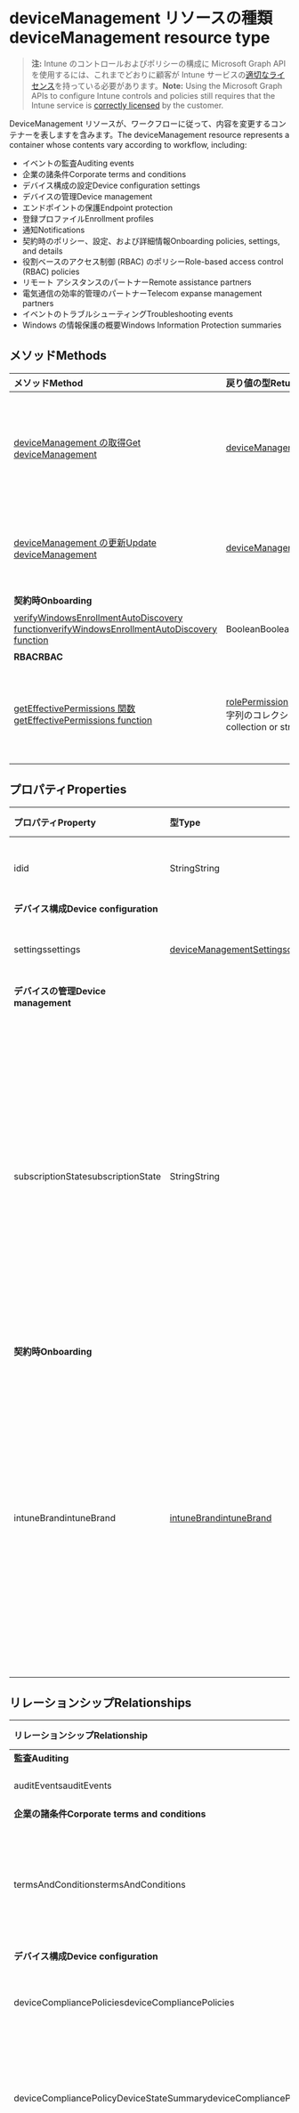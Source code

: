 # <a name="devicemanagement-resource-type"></a><span data-ttu-id="aa23e-101">deviceManagement リソースの種類</span><span class="sxs-lookup"><span data-stu-id="aa23e-101">deviceManagement resource type</span></span>

> <span data-ttu-id="aa23e-102">**注:** Intune のコントロールおよびポリシーの構成に Microsoft Graph API を使用するには、これまでどおりに顧客が Intune サービスの[適切なライセンス](https://go.microsoft.com/fwlink/?linkid=839381)を持っている必要があります。</span><span class="sxs-lookup"><span data-stu-id="aa23e-102">**Note:** Using the Microsoft Graph APIs to configure Intune controls and policies still requires that the Intune service is [correctly licensed](https://go.microsoft.com/fwlink/?linkid=839381) by the customer.</span></span>

<span data-ttu-id="aa23e-103">DeviceManagement リソースが、ワークフローに従って、内容を変更するコンテナーを表しますを含みます。</span><span class="sxs-lookup"><span data-stu-id="aa23e-103">The deviceManagement resource represents a container whose contents vary according to workflow, including:</span></span>  

- <span data-ttu-id="aa23e-104">イベントの監査</span><span class="sxs-lookup"><span data-stu-id="aa23e-104">Auditing events</span></span>  
- <span data-ttu-id="aa23e-105">企業の諸条件</span><span class="sxs-lookup"><span data-stu-id="aa23e-105">Corporate terms and conditions</span></span>   
- <span data-ttu-id="aa23e-106">デバイス構成の設定</span><span class="sxs-lookup"><span data-stu-id="aa23e-106">Device configuration settings</span></span>  
- <span data-ttu-id="aa23e-107">デバイスの管理</span><span class="sxs-lookup"><span data-stu-id="aa23e-107">Device management</span></span>  
- <span data-ttu-id="aa23e-108">エンドポイントの保護</span><span class="sxs-lookup"><span data-stu-id="aa23e-108">Endpoint protection</span></span>  
- <span data-ttu-id="aa23e-109">登録プロファイル</span><span class="sxs-lookup"><span data-stu-id="aa23e-109">Enrollment profiles</span></span>  
- <span data-ttu-id="aa23e-110">通知</span><span class="sxs-lookup"><span data-stu-id="aa23e-110">Notifications</span></span>  
- <span data-ttu-id="aa23e-111">契約時のポリシー、設定、および詳細情報</span><span class="sxs-lookup"><span data-stu-id="aa23e-111">Onboarding policies, settings, and details</span></span>  
- <span data-ttu-id="aa23e-112">役割ベースのアクセス制御 (RBAC) のポリシー</span><span class="sxs-lookup"><span data-stu-id="aa23e-112">Role-based access control (RBAC) policies</span></span>  
- <span data-ttu-id="aa23e-113">リモート アシスタンスのパートナー</span><span class="sxs-lookup"><span data-stu-id="aa23e-113">Remote assistance partners</span></span>  
- <span data-ttu-id="aa23e-114">電気通信の効率的管理のパートナー</span><span class="sxs-lookup"><span data-stu-id="aa23e-114">Telecom expanse management partners</span></span>  
- <span data-ttu-id="aa23e-115">イベントのトラブルシューティング</span><span class="sxs-lookup"><span data-stu-id="aa23e-115">Troubleshooting events</span></span>  
- <span data-ttu-id="aa23e-116">Windows の情報保護の概要</span><span class="sxs-lookup"><span data-stu-id="aa23e-116">Windows Information Protection summaries</span></span>  

## <a name="methods"></a><span data-ttu-id="aa23e-117">メソッド</span><span class="sxs-lookup"><span data-stu-id="aa23e-117">Methods</span></span>
|<span data-ttu-id="aa23e-118">メソッド</span><span class="sxs-lookup"><span data-stu-id="aa23e-118">Method</span></span>|<span data-ttu-id="aa23e-119">戻り値の型</span><span class="sxs-lookup"><span data-stu-id="aa23e-119">Return Type</span></span>|<span data-ttu-id="aa23e-120">説明</span><span class="sxs-lookup"><span data-stu-id="aa23e-120">Description</span></span>|
|:---|:---|:---|
|[<span data-ttu-id="aa23e-121">deviceManagement の取得</span><span class="sxs-lookup"><span data-stu-id="aa23e-121">Get deviceManagement</span></span>](../api/intune_shared_devicemanagement_get.md)|[<span data-ttu-id="aa23e-122">deviceManagement</span><span class="sxs-lookup"><span data-stu-id="aa23e-122">deviceManagement</span></span>](../resources/intune_shared_devicemanagement.md)|<span data-ttu-id="aa23e-123">[deviceManagement](../resources/intune_shared_devicemanagement.md) オブジェクトのプロパティとリレーションシップを読み取ります。</span><span class="sxs-lookup"><span data-stu-id="aa23e-123">Read properties and relationships of the [deviceManagement](../resources/intune_shared_devicemanagement.md) object.</span></span>|
|[<span data-ttu-id="aa23e-124">deviceManagement の更新</span><span class="sxs-lookup"><span data-stu-id="aa23e-124">Update deviceManagement</span></span>](../api/intune_shared_devicemanagement_update.md)|[<span data-ttu-id="aa23e-125">deviceManagement</span><span class="sxs-lookup"><span data-stu-id="aa23e-125">deviceManagement</span></span>](../resources/intune_shared_devicemanagement.md)|<span data-ttu-id="aa23e-126">[deviceManagement](../resources/intune_shared_devicemanagement.md) オブジェクトのプロパティを更新します。</span><span class="sxs-lookup"><span data-stu-id="aa23e-126">Update the properties of a [deviceManagement](../resources/intune_shared_devicemanagement.md) object.</span></span>|
|<span data-ttu-id="aa23e-127">**契約時**</span><span class="sxs-lookup"><span data-stu-id="aa23e-127">**Onboarding**</span></span>|
|[<span data-ttu-id="aa23e-128">verifyWindowsEnrollmentAutoDiscovery function</span><span class="sxs-lookup"><span data-stu-id="aa23e-128">verifyWindowsEnrollmentAutoDiscovery function</span></span>](../api/intune_shared_devicemanagement_verifywindowsenrollmentautodiscovery.md)|<span data-ttu-id="aa23e-129">Boolean</span><span class="sxs-lookup"><span data-stu-id="aa23e-129">Boolean</span></span>|<span data-ttu-id="aa23e-130">まだ文書化されていません</span><span class="sxs-lookup"><span data-stu-id="aa23e-130">Not yet documented</span></span>|
|<span data-ttu-id="aa23e-131">**RBAC**</span><span class="sxs-lookup"><span data-stu-id="aa23e-131">**RBAC**</span></span>|
|[<span data-ttu-id="aa23e-132">getEffectivePermissions 関数</span><span class="sxs-lookup"><span data-stu-id="aa23e-132">getEffectivePermissions function</span></span>](../api/intune_shared_devicemanagement_geteffectivepermissions.md)|<span data-ttu-id="aa23e-133">[rolePermission](../resources/intune_rbac_rolepermission.md)コレクション、または文字列のコレクション</span><span class="sxs-lookup"><span data-stu-id="aa23e-133">[rolePermission](../resources/intune_rbac_rolepermission.md) collection or string collection</span></span>|<span data-ttu-id="aa23e-134">現在の認証ユーザーの有効なアクセス許可を取得します</span><span class="sxs-lookup"><span data-stu-id="aa23e-134">Retrieves the effective permissions of the currently authenticated user</span></span>|

## <a name="properties"></a><span data-ttu-id="aa23e-135">プロパティ</span><span class="sxs-lookup"><span data-stu-id="aa23e-135">Properties</span></span>
|<span data-ttu-id="aa23e-136">プロパティ</span><span class="sxs-lookup"><span data-stu-id="aa23e-136">Property</span></span>|<span data-ttu-id="aa23e-137">型</span><span class="sxs-lookup"><span data-stu-id="aa23e-137">Type</span></span>|<span data-ttu-id="aa23e-138">説明</span><span class="sxs-lookup"><span data-stu-id="aa23e-138">Description</span></span>|
|:---|:---|:---|
|<span data-ttu-id="aa23e-139">id</span><span class="sxs-lookup"><span data-stu-id="aa23e-139">id</span></span>|<span data-ttu-id="aa23e-140">String</span><span class="sxs-lookup"><span data-stu-id="aa23e-140">String</span></span>|<span data-ttu-id="aa23e-141">デバイスの一意識別子</span><span class="sxs-lookup"><span data-stu-id="aa23e-141">Unique Identifier for the device</span></span>|
|<span data-ttu-id="aa23e-142">**デバイス構成**</span><span class="sxs-lookup"><span data-stu-id="aa23e-142">**Device configuration**</span></span>|
|<span data-ttu-id="aa23e-143">settings</span><span class="sxs-lookup"><span data-stu-id="aa23e-143">settings</span></span>|[<span data-ttu-id="aa23e-144">deviceManagementSettings</span><span class="sxs-lookup"><span data-stu-id="aa23e-144">deviceManagementSettings</span></span>](../resources/intune_deviceconfig_devicemanagementsettings.md)|<span data-ttu-id="aa23e-145">アカウント レベルの設定。</span><span class="sxs-lookup"><span data-stu-id="aa23e-145">Account level settings.</span></span>|
|<span data-ttu-id="aa23e-146">**デバイスの管理**</span><span class="sxs-lookup"><span data-stu-id="aa23e-146">**Device management**</span></span>|
|<span data-ttu-id="aa23e-147">subscriptionState</span><span class="sxs-lookup"><span data-stu-id="aa23e-147">subscriptionState</span></span>|<span data-ttu-id="aa23e-148">String</span><span class="sxs-lookup"><span data-stu-id="aa23e-148">String</span></span>|<span data-ttu-id="aa23e-149">テナントのモバイル デバイス管理のサブスクリプション状態。</span><span class="sxs-lookup"><span data-stu-id="aa23e-149">Tenant mobile device management subscription state.</span></span> <span data-ttu-id="aa23e-150">可能な値: `pending`、 `active`、 `warning`、 `disabled`、 `deleted`、 `blocked`、 `lockedOut`。</span><span class="sxs-lookup"><span data-stu-id="aa23e-150">The possible values are: `pending`, `active`, `warning`, `disabled`, `deleted`, `blocked`, `lockedOut`.</span></span>|
|<span data-ttu-id="aa23e-151">**契約時**</span><span class="sxs-lookup"><span data-stu-id="aa23e-151">**Onboarding**</span></span>|
|<span data-ttu-id="aa23e-152">intuneBrand</span><span class="sxs-lookup"><span data-stu-id="aa23e-152">intuneBrand</span></span>|[<span data-ttu-id="aa23e-153">intuneBrand</span><span class="sxs-lookup"><span data-stu-id="aa23e-153">intuneBrand</span></span>](../resources/intune_onboarding_intunebrand.md)|<span data-ttu-id="aa23e-154">intuneBrand には、会社のポータル アプリケーションとエンド ユーザーの Web ポータルの外観のカスタマイズに使用するデータが含まれています。</span><span class="sxs-lookup"><span data-stu-id="aa23e-154">intuneBrand contains data which is used in customizing the appearance of the Company Portal applications as well as the end user web portal.</span></span>|

## <a name="relationships"></a><span data-ttu-id="aa23e-155">リレーションシップ</span><span class="sxs-lookup"><span data-stu-id="aa23e-155">Relationships</span></span>
|<span data-ttu-id="aa23e-156">リレーションシップ</span><span class="sxs-lookup"><span data-stu-id="aa23e-156">Relationship</span></span>|<span data-ttu-id="aa23e-157">型</span><span class="sxs-lookup"><span data-stu-id="aa23e-157">Type</span></span>|<span data-ttu-id="aa23e-158">説明</span><span class="sxs-lookup"><span data-stu-id="aa23e-158">Description</span></span>|
|:---|:---|:---|
|<span data-ttu-id="aa23e-159">**監査**</span><span class="sxs-lookup"><span data-stu-id="aa23e-159">**Auditing**</span></span>|
|<span data-ttu-id="aa23e-160">auditEvents</span><span class="sxs-lookup"><span data-stu-id="aa23e-160">auditEvents</span></span>|<span data-ttu-id="aa23e-161">[auditEvent](../resources/intune_auditing_auditevent.md) コレクション</span><span class="sxs-lookup"><span data-stu-id="aa23e-161">[auditEvent](../resources/intune_auditing_auditevent.md) collection</span></span>|<span data-ttu-id="aa23e-162">監査イベント</span><span class="sxs-lookup"><span data-stu-id="aa23e-162">The Audit Events</span></span>|
|<span data-ttu-id="aa23e-163">**企業の諸条件**</span><span class="sxs-lookup"><span data-stu-id="aa23e-163">**Corporate terms and conditions**</span></span>|
|<span data-ttu-id="aa23e-164">termsAndConditions</span><span class="sxs-lookup"><span data-stu-id="aa23e-164">termsAndConditions</span></span>|<span data-ttu-id="aa23e-165">[termsAndConditions](../resources/intune_companyterms_termsandconditions.md) コレクション</span><span class="sxs-lookup"><span data-stu-id="aa23e-165">[termsAndConditions](../resources/intune_companyterms_termsandconditions.md) collection</span></span>|<span data-ttu-id="aa23e-166">対象の会社のデバイス管理に関連付けられている条項および条件。</span><span class="sxs-lookup"><span data-stu-id="aa23e-166">The terms and conditions associated with device management of the company.</span></span>|
|<span data-ttu-id="aa23e-167">**デバイス構成**</span><span class="sxs-lookup"><span data-stu-id="aa23e-167">**Device configuration**</span></span>|
|<span data-ttu-id="aa23e-168">deviceCompliancePolicies</span><span class="sxs-lookup"><span data-stu-id="aa23e-168">deviceCompliancePolicies</span></span>|<span data-ttu-id="aa23e-169">[deviceCompliancePolicy](../resources/intune_deviceconfig_devicecompliancepolicy.md) コレクション</span><span class="sxs-lookup"><span data-stu-id="aa23e-169">[deviceCompliancePolicy](../resources/intune_deviceconfig_devicecompliancepolicy.md) collection</span></span>|<span data-ttu-id="aa23e-170">デバイス コンプライアンス ポリシーです。</span><span class="sxs-lookup"><span data-stu-id="aa23e-170">The device compliance policies.</span></span>|
|<span data-ttu-id="aa23e-171">deviceCompliancePolicyDeviceStateSummary</span><span class="sxs-lookup"><span data-stu-id="aa23e-171">deviceCompliancePolicyDeviceStateSummary</span></span>|[<span data-ttu-id="aa23e-172">deviceCompliancePolicyDeviceStateSummary</span><span class="sxs-lookup"><span data-stu-id="aa23e-172">deviceCompliancePolicyDeviceStateSummary</span></span>](../resources/intune_deviceconfig_devicecompliancepolicydevicestatesummary.md)|<span data-ttu-id="aa23e-173">このアカウントのデバイス コンプライアンスの状態の要約です。</span><span class="sxs-lookup"><span data-stu-id="aa23e-173">The device compliance state summary for this account.</span></span>|
|<span data-ttu-id="aa23e-174">deviceCompliancePolicySettingStateSummaries</span><span class="sxs-lookup"><span data-stu-id="aa23e-174">deviceCompliancePolicySettingStateSummaries</span></span>|<span data-ttu-id="aa23e-175">[deviceCompliancePolicySettingStateSummary](../resources/intune_deviceconfig_devicecompliancepolicysettingstatesummary.md) コレクション</span><span class="sxs-lookup"><span data-stu-id="aa23e-175">[deviceCompliancePolicySettingStateSummary](../resources/intune_deviceconfig_devicecompliancepolicysettingstatesummary.md) collection</span></span>|<span data-ttu-id="aa23e-176">このアカウントにおける、コンプライアンス ポリシーの設定の状態の要約です。</span><span class="sxs-lookup"><span data-stu-id="aa23e-176">The summary states of compliance policy settings for this account.</span></span>|
|<span data-ttu-id="aa23e-177">deviceConfigurationDeviceStateSummaries</span><span class="sxs-lookup"><span data-stu-id="aa23e-177">deviceConfigurationDeviceStateSummaries</span></span>|[<span data-ttu-id="aa23e-178">deviceConfigurationDeviceStateSummary</span><span class="sxs-lookup"><span data-stu-id="aa23e-178">deviceConfigurationDeviceStateSummary</span></span>](../resources/intune_deviceconfig_deviceconfigurationdevicestatesummary.md)|<span data-ttu-id="aa23e-179">このアカウントにおける、デバイス構成のデバイス状態の要約です。</span><span class="sxs-lookup"><span data-stu-id="aa23e-179">The device configuration device state summary for this account.</span></span>|
|<span data-ttu-id="aa23e-180">deviceConfigurations</span><span class="sxs-lookup"><span data-stu-id="aa23e-180">deviceConfigurations</span></span>|<span data-ttu-id="aa23e-181">[deviceConfiguration](../resources/intune_deviceconfig_deviceconfiguration.md) コレクション</span><span class="sxs-lookup"><span data-stu-id="aa23e-181">[deviceConfiguration](../resources/intune_deviceconfig_deviceconfiguration.md) collection</span></span>|<span data-ttu-id="aa23e-182">デバイス構成です。</span><span class="sxs-lookup"><span data-stu-id="aa23e-182">The device configurations.</span></span>|
|<span data-ttu-id="aa23e-183">iosUpdateStatuses</span><span class="sxs-lookup"><span data-stu-id="aa23e-183">iosUpdateStatuses</span></span>|<span data-ttu-id="aa23e-184">[iosUpdateDeviceStatus](../resources/intune_deviceconfig_iosupdatedevicestatus.md) コレクション</span><span class="sxs-lookup"><span data-stu-id="aa23e-184">[iosUpdateDeviceStatus](../resources/intune_deviceconfig_iosupdatedevicestatus.md) collection</span></span>|<span data-ttu-id="aa23e-185">このアカウントにおける、iOS ソフトウェアの更新のインストール状態です。</span><span class="sxs-lookup"><span data-stu-id="aa23e-185">The IOS software update installation statuses for this account.</span></span>|
|<span data-ttu-id="aa23e-186">softwareUpdateStatusSummary</span><span class="sxs-lookup"><span data-stu-id="aa23e-186">softwareUpdateStatusSummary</span></span>|[<span data-ttu-id="aa23e-187">softwareUpdateStatusSummary</span><span class="sxs-lookup"><span data-stu-id="aa23e-187">softwareUpdateStatusSummary</span></span>](../resources/intune_deviceconfig_softwareupdatestatussummary.md)|<span data-ttu-id="aa23e-188">ソフトウェア更新状態の概要です。</span><span class="sxs-lookup"><span data-stu-id="aa23e-188">The software update status summary.</span></span>|
|<span data-ttu-id="aa23e-189">**デバイスの管理**</span><span class="sxs-lookup"><span data-stu-id="aa23e-189">**Device management**</span></span>|
|<span data-ttu-id="aa23e-190">applePushNotificationCertificate</span><span class="sxs-lookup"><span data-stu-id="aa23e-190">applePushNotificationCertificate</span></span>|[<span data-ttu-id="aa23e-191">applePushNotificationCertificate</span><span class="sxs-lookup"><span data-stu-id="aa23e-191">applePushNotificationCertificate</span></span>](../resources/intune_devices_applepushnotificationcertificate.md)|<span data-ttu-id="aa23e-192">Apple プッシュ通知証明書。</span><span class="sxs-lookup"><span data-stu-id="aa23e-192">Apple push notification certificate.</span></span>|
|<span data-ttu-id="aa23e-193">detectedApps</span><span class="sxs-lookup"><span data-stu-id="aa23e-193">detectedApps</span></span>|<span data-ttu-id="aa23e-194">[detectedApp](../resources/intune_devices_detectedapp.md) コレクション</span><span class="sxs-lookup"><span data-stu-id="aa23e-194">[detectedApp](../resources/intune_devices_detectedapp.md) collection</span></span>|<span data-ttu-id="aa23e-195">デバイスに関連付けられている、検出されたアプリの一覧。</span><span class="sxs-lookup"><span data-stu-id="aa23e-195">The list of detected apps associated with a device.</span></span>|
|<span data-ttu-id="aa23e-196">managedDeviceOverview</span><span class="sxs-lookup"><span data-stu-id="aa23e-196">managedDeviceOverview</span></span>|[<span data-ttu-id="aa23e-197">managedDeviceOverview</span><span class="sxs-lookup"><span data-stu-id="aa23e-197">managedDeviceOverview</span></span>](../resources/intune_devices_manageddeviceoverview.md)|<span data-ttu-id="aa23e-198">デバイスの概要</span><span class="sxs-lookup"><span data-stu-id="aa23e-198">Device overview</span></span>|
|<span data-ttu-id="aa23e-199">managedDevices</span><span class="sxs-lookup"><span data-stu-id="aa23e-199">managedDevices</span></span>|<span data-ttu-id="aa23e-200">[managedDevice](../resources/intune_devices_manageddevice.md) コレクション</span><span class="sxs-lookup"><span data-stu-id="aa23e-200">[managedDevice](../resources/intune_devices_manageddevice.md) collection</span></span>|<span data-ttu-id="aa23e-201">管理対象デバイスの一覧。</span><span class="sxs-lookup"><span data-stu-id="aa23e-201">The list of managed devices.</span></span>|
|<span data-ttu-id="aa23e-202">**登録**</span><span class="sxs-lookup"><span data-stu-id="aa23e-202">**Enrollment**</span></span>|
|<span data-ttu-id="aa23e-203">importedWindowsAutopilotDeviceIdentities</span><span class="sxs-lookup"><span data-stu-id="aa23e-203">importedWindowsAutopilotDeviceIdentities</span></span>|<span data-ttu-id="aa23e-204">[importedWindowsAutopilotDeviceIdentity](../resources/intune_enrollment_importedwindowsautopilotdeviceidentity.md)コレクション</span><span class="sxs-lookup"><span data-stu-id="aa23e-204">[importedWindowsAutopilotDeviceIdentity](../resources/intune_enrollment_importedwindowsautopilotdeviceidentity.md) collection</span></span>|<span data-ttu-id="aa23e-205">インポートされたWindows Autopilot デバイスのコレクション。</span><span class="sxs-lookup"><span data-stu-id="aa23e-205">Collection of imported Windows autopilot devices.</span></span>|
|<span data-ttu-id="aa23e-206">importedWindowsAutopilotDeviceIdentityUploads</span><span class="sxs-lookup"><span data-stu-id="aa23e-206">importedWindowsAutopilotDeviceIdentityUploads</span></span>|<span data-ttu-id="aa23e-207">[importedWindowsAutopilotDeviceIdentityUpload](../resources/intune_enrollment_importedwindowsautopilotdeviceidentityupload.md)コレクション</span><span class="sxs-lookup"><span data-stu-id="aa23e-207">[importedWindowsAutopilotDeviceIdentityUpload](../resources/intune_enrollment_importedwindowsautopilotdeviceidentityupload.md) collection</span></span>|<span data-ttu-id="aa23e-208">デバイスをアップロード、Windows 自動操縦装置のコレクションです。</span><span class="sxs-lookup"><span data-stu-id="aa23e-208">Collection of Windows autopilot devices upload.</span></span>|
|<span data-ttu-id="aa23e-209">**通知**</span><span class="sxs-lookup"><span data-stu-id="aa23e-209">**Notifications**</span></span>|
|<span data-ttu-id="aa23e-210">notificationMessageTemplates</span><span class="sxs-lookup"><span data-stu-id="aa23e-210">notificationMessageTemplates</span></span>|<span data-ttu-id="aa23e-211">[notificationMessageTemplate](../resources/intune_notification_notificationmessagetemplate.md) コレクション</span><span class="sxs-lookup"><span data-stu-id="aa23e-211">[notificationMessageTemplate](../resources/intune_notification_notificationmessagetemplate.md) collection</span></span>|<span data-ttu-id="aa23e-212">通知メッセージ テンプレート。</span><span class="sxs-lookup"><span data-stu-id="aa23e-212">The Notification Message Templates.</span></span>|
|<span data-ttu-id="aa23e-213">**契約時**</span><span class="sxs-lookup"><span data-stu-id="aa23e-213">**Onboarding**</span></span>|
|<span data-ttu-id="aa23e-214">conditionalAccessSettings</span><span class="sxs-lookup"><span data-stu-id="aa23e-214">conditionalAccessSettings</span></span>|[<span data-ttu-id="aa23e-215">onPremisesConditionalAccessSettings</span><span class="sxs-lookup"><span data-stu-id="aa23e-215">onPremisesConditionalAccessSettings</span></span>](../resources/intune_onboarding_onpremisesconditionalaccesssettings.md)|<span data-ttu-id="aa23e-216">Exchange のオンプレミスでの条件付きアクセス設定。</span><span class="sxs-lookup"><span data-stu-id="aa23e-216">The Exchange on premises conditional access settings.</span></span> <span data-ttu-id="aa23e-217">オンプレミスの条件付きアクセスでは、デバイスを登録し、メール アクセスに準拠させる必要があります</span><span class="sxs-lookup"><span data-stu-id="aa23e-217">On premises conditional access will require devices to be both enrolled and compliant for mail access</span></span>|
|<span data-ttu-id="aa23e-218">deviceCategories</span><span class="sxs-lookup"><span data-stu-id="aa23e-218">deviceCategories</span></span>|<span data-ttu-id="aa23e-219">[deviceCategory](../resources/intune_shared_devicecategory.md) コレクション</span><span class="sxs-lookup"><span data-stu-id="aa23e-219">[deviceCategory](../resources/intune_shared_devicecategory.md) collection</span></span>|<span data-ttu-id="aa23e-220">テナントを含むデバイスのカテゴリのリスト。</span><span class="sxs-lookup"><span data-stu-id="aa23e-220">The list of device categories with the tenant.</span></span>|
|<span data-ttu-id="aa23e-221">deviceEnrollmentConfigurations</span><span class="sxs-lookup"><span data-stu-id="aa23e-221">deviceEnrollmentConfigurations</span></span>|<span data-ttu-id="aa23e-222">[deviceEnrollmentConfiguration](../resources/intune_onboarding_deviceenrollmentconfiguration.md) コレクション</span><span class="sxs-lookup"><span data-stu-id="aa23e-222">[deviceEnrollmentConfiguration](../resources/intune_onboarding_deviceenrollmentconfiguration.md) collection</span></span>|<span data-ttu-id="aa23e-223">デバイス登録の構成のリスト</span><span class="sxs-lookup"><span data-stu-id="aa23e-223">The list of device enrollment configurations</span></span>|
|<span data-ttu-id="aa23e-224">deviceManagementPartners</span><span class="sxs-lookup"><span data-stu-id="aa23e-224">deviceManagementPartners</span></span>|<span data-ttu-id="aa23e-225">[deviceManagementPartner](../resources/intune_onboarding_devicemanagementpartner.md) コレクション</span><span class="sxs-lookup"><span data-stu-id="aa23e-225">[deviceManagementPartner](../resources/intune_onboarding_devicemanagementpartner.md) collection</span></span>|<span data-ttu-id="aa23e-226">テナントによって構成されているデバイス管理パートナーのリスト。</span><span class="sxs-lookup"><span data-stu-id="aa23e-226">The list of Device Management Partners configured by the tenant.</span></span>|
|<span data-ttu-id="aa23e-227">exchangeConnectors</span><span class="sxs-lookup"><span data-stu-id="aa23e-227">exchangeConnectors</span></span>|<span data-ttu-id="aa23e-228">[deviceManagementExchangeConnector](../resources/intune_onboarding_devicemanagementexchangeconnector.md) コレクション</span><span class="sxs-lookup"><span data-stu-id="aa23e-228">[deviceManagementExchangeConnector](../resources/intune_onboarding_devicemanagementexchangeconnector.md) collection</span></span>|<span data-ttu-id="aa23e-229">テナントによって構成されている Exchange Connector のリスト。</span><span class="sxs-lookup"><span data-stu-id="aa23e-229">The list of Exchange Connectors configured by the tenant.</span></span>|
|<span data-ttu-id="aa23e-230">mobileThreatDefenseConnectors</span><span class="sxs-lookup"><span data-stu-id="aa23e-230">mobileThreatDefenseConnectors</span></span>|<span data-ttu-id="aa23e-231">[mobileThreatDefenseConnector](../resources/intune_onboarding_mobilethreatdefenseconnector.md) コレクション</span><span class="sxs-lookup"><span data-stu-id="aa23e-231">[mobileThreatDefenseConnector](../resources/intune_onboarding_mobilethreatdefenseconnector.md) collection</span></span>|<span data-ttu-id="aa23e-232">テナントによって構成されている、モバイルの脅威保護コネクタのリスト。</span><span class="sxs-lookup"><span data-stu-id="aa23e-232">The list of Mobile threat Defense connectors configured by the tenant.</span></span>|
|<span data-ttu-id="aa23e-233">**RBAC**</span><span class="sxs-lookup"><span data-stu-id="aa23e-233">**RBAC**</span></span>|
|<span data-ttu-id="aa23e-234">resourceOperations</span><span class="sxs-lookup"><span data-stu-id="aa23e-234">resourceOperations</span></span>|<span data-ttu-id="aa23e-235">[resourceOperation](../resources/intune_rbac_resourceoperation.md) コレクション</span><span class="sxs-lookup"><span data-stu-id="aa23e-235">[resourceOperation](../resources/intune_rbac_resourceoperation.md) collection</span></span>|<span data-ttu-id="aa23e-236">リソースの操作。</span><span class="sxs-lookup"><span data-stu-id="aa23e-236">The Resource Operations.</span></span>|
|<span data-ttu-id="aa23e-237">roleAssignments</span><span class="sxs-lookup"><span data-stu-id="aa23e-237">roleAssignments</span></span>|<span data-ttu-id="aa23e-238">[deviceAndAppManagementRoleAssignment](../resources/intune_rbac_deviceandappmanagementroleassignment.md) コレクション</span><span class="sxs-lookup"><span data-stu-id="aa23e-238">[deviceAndAppManagementRoleAssignment](../resources/intune_rbac_deviceandappmanagementroleassignment.md) collection</span></span>|<span data-ttu-id="aa23e-239">ロールの割り当て。</span><span class="sxs-lookup"><span data-stu-id="aa23e-239">The Role Assignments.</span></span>|
|<span data-ttu-id="aa23e-240">roleDefinitions</span><span class="sxs-lookup"><span data-stu-id="aa23e-240">roleDefinitions</span></span>|<span data-ttu-id="aa23e-241">[roleDefinition](../resources/intune_rbac_roledefinition.md) コレクション</span><span class="sxs-lookup"><span data-stu-id="aa23e-241">[roleDefinition](../resources/intune_rbac_roledefinition.md) collection</span></span>|<span data-ttu-id="aa23e-242">ロールの定義。</span><span class="sxs-lookup"><span data-stu-id="aa23e-242">The Role Definitions.</span></span>|
|<span data-ttu-id="aa23e-243">**リモート アシスタンス**</span><span class="sxs-lookup"><span data-stu-id="aa23e-243">**Remote assistance**</span></span>|
|<span data-ttu-id="aa23e-244">remoteAssistancePartners</span><span class="sxs-lookup"><span data-stu-id="aa23e-244">remoteAssistancePartners</span></span>|<span data-ttu-id="aa23e-245">[remoteAssistancePartner](../resources/intune_remoteassistance_remoteassistancepartner.md) コレクション</span><span class="sxs-lookup"><span data-stu-id="aa23e-245">[remoteAssistancePartner](../resources/intune_remoteassistance_remoteassistancepartner.md) collection</span></span>|<span data-ttu-id="aa23e-246">リモート アシスタンス パートナー。</span><span class="sxs-lookup"><span data-stu-id="aa23e-246">The remote assist partners.</span></span>|
|<span data-ttu-id="aa23e-247">**通信経費の管理**</span><span class="sxs-lookup"><span data-stu-id="aa23e-247">**Telecom expense management**</span></span>|
|<span data-ttu-id="aa23e-248">telecomExpenseManagementPartners</span><span class="sxs-lookup"><span data-stu-id="aa23e-248">telecomExpenseManagementPartners</span></span>|<span data-ttu-id="aa23e-249">[telecomExpenseManagementPartner](../resources/intune_tem_telecomexpensemanagementpartner.md) コレクション</span><span class="sxs-lookup"><span data-stu-id="aa23e-249">[telecomExpenseManagementPartner](../resources/intune_tem_telecomexpensemanagementpartner.md) collection</span></span>|<span data-ttu-id="aa23e-250">通信経費の管理パートナー。</span><span class="sxs-lookup"><span data-stu-id="aa23e-250">The telecom expense management partners.</span></span>|
|<span data-ttu-id="aa23e-251">**トラブルシューティング**</span><span class="sxs-lookup"><span data-stu-id="aa23e-251">**Troubleshooting**</span></span>|
|<span data-ttu-id="aa23e-252">troubleshootingEvents</span><span class="sxs-lookup"><span data-stu-id="aa23e-252">troubleshootingEvents</span></span>|<span data-ttu-id="aa23e-253">[deviceManagementTroubleshootingEvent](../resources/intune_troubleshooting_devicemanagementtroubleshootingevent.md) コレクション</span><span class="sxs-lookup"><span data-stu-id="aa23e-253">[deviceManagementTroubleshootingEvent](../resources/intune_troubleshooting_devicemanagementtroubleshootingevent.md) collection</span></span>|<span data-ttu-id="aa23e-254">テナントのトラブルシューティング イベントの一覧です。</span><span class="sxs-lookup"><span data-stu-id="aa23e-254">The list of troubleshooting events for the tenant.</span></span>|
|<span data-ttu-id="aa23e-255">**Windows 情報の保護**</span><span class="sxs-lookup"><span data-stu-id="aa23e-255">**Windows Information Protection**</span></span>|
|<span data-ttu-id="aa23e-256">windowsInformationProtectionAppLearningSummaries</span><span class="sxs-lookup"><span data-stu-id="aa23e-256">windowsInformationProtectionAppLearningSummaries</span></span>|<span data-ttu-id="aa23e-257">[windowsInformationProtectionAppLearningSummary](../resources/intune_wip_windowsinformationprotectionapplearningsummary.md) コレクション</span><span class="sxs-lookup"><span data-stu-id="aa23e-257">[windowsInformationProtectionAppLearningSummary](../resources/intune_wip_windowsinformationprotectionapplearningsummary.md) collection</span></span>|<span data-ttu-id="aa23e-258">Windows 情報保護アプリの学習概要。</span><span class="sxs-lookup"><span data-stu-id="aa23e-258">The windows information protection app learning summaries.</span></span>|
|<span data-ttu-id="aa23e-259">windowsInformationProtectionNetworkLearningSummaries</span><span class="sxs-lookup"><span data-stu-id="aa23e-259">windowsInformationProtectionNetworkLearningSummaries</span></span>|<span data-ttu-id="aa23e-260">[windowsInformationProtectionNetworkLearningSummary](../resources/intune_wip_windowsinformationprotectionnetworklearningsummary.md) コレクション</span><span class="sxs-lookup"><span data-stu-id="aa23e-260">[windowsInformationProtectionNetworkLearningSummary](../resources/intune_wip_windowsinformationprotectionnetworklearningsummary.md) collection</span></span>|<span data-ttu-id="aa23e-261">Windows 情報保護ネットワークの学習概要。</span><span class="sxs-lookup"><span data-stu-id="aa23e-261">The windows information protection network learning summaries.</span></span>|


## <a name="json-representation"></a><span data-ttu-id="aa23e-262">JSON 表記</span><span class="sxs-lookup"><span data-stu-id="aa23e-262">JSON Representation</span></span>
<span data-ttu-id="aa23e-263">以下は、リソースの JSON 表記です。</span><span class="sxs-lookup"><span data-stu-id="aa23e-263">Here is a JSON representation of the resource.</span></span>
<!-- {
  "blockType": "resource",
  "keyProperty": "id",
  "baseType": "microsoft.graph.entity",
  "@odata.type": "microsoft.graph.deviceManagement"
}
-->
``` json
{
  "@odata.type": "#microsoft.graph.deviceManagement",
  "id": "String (identifier)",
  "intuneBrand": {"@odata.type": "microsoft.graph.intuneBrand"},
  "subscriptionState": "String",
  "settings": {"@odata.type": "microsoft.graph.deviceManagementSettings"}
}
```



